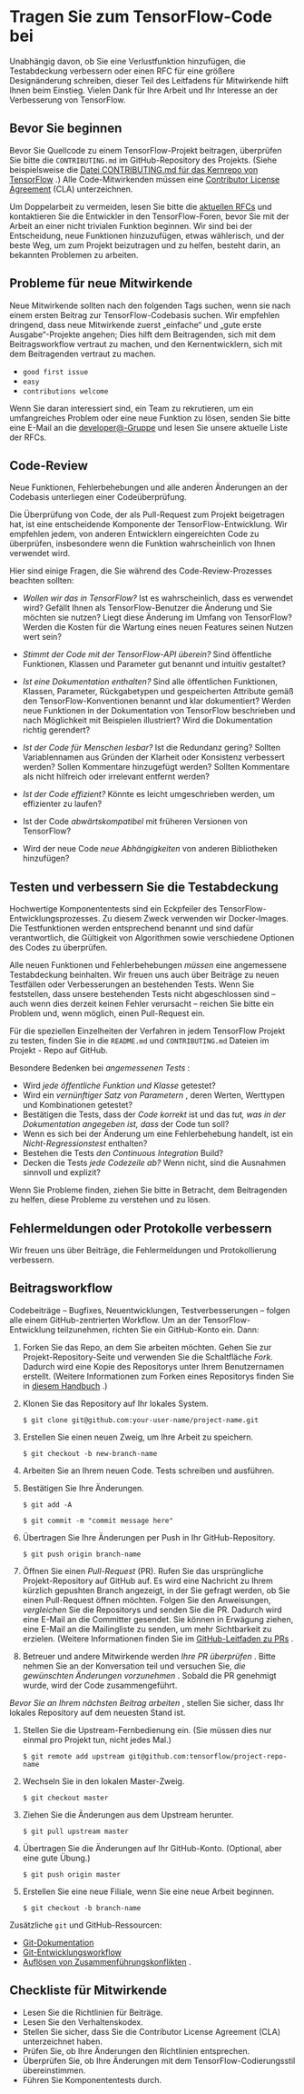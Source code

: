 # Tragen Sie zum TensorFlow-Code bei

Unabhängig davon, ob Sie eine Verlustfunktion hinzufügen, die Testabdeckung verbessern oder einen RFC für eine größere Designänderung schreiben, dieser Teil des Leitfadens für Mitwirkende hilft Ihnen beim Einstieg. Vielen Dank für Ihre Arbeit und Ihr Interesse an der Verbesserung von TensorFlow.

## Bevor Sie beginnen

Bevor Sie Quellcode zu einem TensorFlow-Projekt beitragen, überprüfen Sie bitte die `CONTRIBUTING.md` im GitHub-Repository des Projekts. (Siehe beispielsweise die [Datei CONTRIBUTING.md für das Kernrepo von TensorFlow](https://github.com/tensorflow/tensorflow/blob/master/CONTRIBUTING.md) .) Alle Code-Mitwirkenden müssen eine [Contributor License Agreement](https://cla.developers.google.com/clas) (CLA) unterzeichnen.

Um Doppelarbeit zu vermeiden, lesen Sie bitte die [aktuellen RFCs](https://github.com/tensorflow/community/tree/master/rfcs) und kontaktieren Sie die Entwickler in den TensorFlow-Foren, bevor Sie mit der Arbeit an einer nicht trivialen Funktion beginnen. Wir sind bei der Entscheidung, neue Funktionen hinzuzufügen, etwas wählerisch, und der beste Weg, um zum Projekt beizutragen und zu helfen, besteht darin, an bekannten Problemen zu arbeiten.

## Probleme für neue Mitwirkende

Neue Mitwirkende sollten nach den folgenden Tags suchen, wenn sie nach einem ersten Beitrag zur TensorFlow-Codebasis suchen. Wir empfehlen dringend, dass neue Mitwirkende zuerst „einfache“ und „gute erste Ausgabe“-Projekte angehen; Dies hilft dem Beitragenden, sich mit dem Beitragsworkflow vertraut zu machen, und den Kernentwicklern, sich mit dem Beitragenden vertraut zu machen.

- `good first issue`
- `easy`
- `contributions welcome`

Wenn Sie daran interessiert sind, ein Team zu rekrutieren, um ein umfangreiches Problem oder eine neue Funktion zu lösen, senden Sie bitte eine E-Mail an die [developer@-Gruppe](https://groups.google.com/a/tensorflow.org/forum/#!forum/developers) und lesen Sie unsere aktuelle Liste der RFCs.

## Code-Review

Neue Funktionen, Fehlerbehebungen und alle anderen Änderungen an der Codebasis unterliegen einer Codeüberprüfung.

Die Überprüfung von Code, der als Pull-Request zum Projekt beigetragen hat, ist eine entscheidende Komponente der TensorFlow-Entwicklung. Wir empfehlen jedem, von anderen Entwicklern eingereichten Code zu überprüfen, insbesondere wenn die Funktion wahrscheinlich von Ihnen verwendet wird.

Hier sind einige Fragen, die Sie während des Code-Review-Prozesses beachten sollten:

- *Wollen wir das in TensorFlow?* Ist es wahrscheinlich, dass es verwendet wird? Gefällt Ihnen als TensorFlow-Benutzer die Änderung und Sie möchten sie nutzen? Liegt diese Änderung im Umfang von TensorFlow? Werden die Kosten für die Wartung eines neuen Features seinen Nutzen wert sein?

- *Stimmt der Code mit der TensorFlow-API überein?* Sind öffentliche Funktionen, Klassen und Parameter gut benannt und intuitiv gestaltet?

- *Ist eine Dokumentation enthalten?* Sind alle öffentlichen Funktionen, Klassen, Parameter, Rückgabetypen und gespeicherten Attribute gemäß den TensorFlow-Konventionen benannt und klar dokumentiert? Werden neue Funktionen in der Dokumentation von TensorFlow beschrieben und nach Möglichkeit mit Beispielen illustriert? Wird die Dokumentation richtig gerendert?

- *Ist der Code für Menschen lesbar?* Ist die Redundanz gering? Sollten Variablennamen aus Gründen der Klarheit oder Konsistenz verbessert werden? Sollen Kommentare hinzugefügt werden? Sollten Kommentare als nicht hilfreich oder irrelevant entfernt werden?

- *Ist der Code effizient?* Könnte es leicht umgeschrieben werden, um effizienter zu laufen?

- Ist der Code *abwärtskompatibel* mit früheren Versionen von TensorFlow?

- Wird der neue Code *neue Abhängigkeiten* von anderen Bibliotheken hinzufügen?

## Testen und verbessern Sie die Testabdeckung

Hochwertige Komponententests sind ein Eckpfeiler des TensorFlow-Entwicklungsprozesses. Zu diesem Zweck verwenden wir Docker-Images. Die Testfunktionen werden entsprechend benannt und sind dafür verantwortlich, die Gültigkeit von Algorithmen sowie verschiedene Optionen des Codes zu überprüfen.

Alle neuen Funktionen und Fehlerbehebungen *müssen* eine angemessene Testabdeckung beinhalten. Wir freuen uns auch über Beiträge zu neuen Testfällen oder Verbesserungen an bestehenden Tests. Wenn Sie feststellen, dass unsere bestehenden Tests nicht abgeschlossen sind – auch wenn dies derzeit keinen Fehler verursacht – reichen Sie bitte ein Problem und, wenn möglich, einen Pull-Request ein.

Für die speziellen Einzelheiten der Verfahren in jedem TensorFlow Projekt zu testen, finden Sie in die `README.md` und `CONTRIBUTING.md` Dateien im Projekt - Repo auf GitHub.

Besondere Bedenken bei *angemessenen Tests* :

- Wird *jede öffentliche Funktion und Klasse* getestet?
- Wird ein *vernünftiger Satz von Parametern* , deren Werten, Werttypen und Kombinationen getestet?
- Bestätigen die Tests, dass der *Code korrekt* ist und das *tut, was in der Dokumentation angegeben ist, dass* der Code tun soll?
- Wenn es sich bei der Änderung um eine Fehlerbehebung handelt, ist ein *Nicht-Regressionstest* enthalten?
- Bestehen die Tests *den Continuous Integration* Build?
- Decken die Tests *jede Codezeile ab?* Wenn nicht, sind die Ausnahmen sinnvoll und explizit?

Wenn Sie Probleme finden, ziehen Sie bitte in Betracht, dem Beitragenden zu helfen, diese Probleme zu verstehen und zu lösen.

## Fehlermeldungen oder Protokolle verbessern

Wir freuen uns über Beiträge, die Fehlermeldungen und Protokollierung verbessern.

## Beitragsworkflow

Codebeiträge – Bugfixes, Neuentwicklungen, Testverbesserungen – folgen alle einem GitHub-zentrierten Workflow. Um an der TensorFlow-Entwicklung teilzunehmen, richten Sie ein GitHub-Konto ein. Dann:

1. Forken Sie das Repo, an dem Sie arbeiten möchten. Gehen Sie zur Projekt-Repository-Seite und verwenden Sie die Schaltfläche *Fork.* Dadurch wird eine Kopie des Repositorys unter Ihrem Benutzernamen erstellt. (Weitere Informationen zum Forken eines Repositorys finden Sie in [diesem Handbuch](https://help.github.com/articles/fork-a-repo/) .)

2. Klonen Sie das Repository auf Ihr lokales System.

    `$ git clone git@github.com:your-user-name/project-name.git`

3. Erstellen Sie einen neuen Zweig, um Ihre Arbeit zu speichern.

    `$ git checkout -b new-branch-name`

4. Arbeiten Sie an Ihrem neuen Code. Tests schreiben und ausführen.

5. Bestätigen Sie Ihre Änderungen.

    `$ git add -A`

    `$ git commit -m "commit message here"`

6. Übertragen Sie Ihre Änderungen per Push in Ihr GitHub-Repository.

    `$ git push origin branch-name`

7. Öffnen Sie einen *Pull-Request* (PR). Rufen Sie das ursprüngliche Projekt-Repository auf GitHub auf. Es wird eine Nachricht zu Ihrem kürzlich gepushten Branch angezeigt, in der Sie gefragt werden, ob Sie einen Pull-Request öffnen möchten. Folgen Sie den Anweisungen, *vergleichen* Sie die Repositorys und senden Sie die PR. Dadurch wird eine E-Mail an die Committer gesendet. Sie können in Erwägung ziehen, eine E-Mail an die Mailingliste zu senden, um mehr Sichtbarkeit zu erzielen. (Weitere Informationen finden Sie im [GitHub-Leitfaden zu PRs](https://help.github.com/articles/creating-a-pull-request-from-a-fork) .

8. Betreuer und andere Mitwirkende werden *Ihre PR überprüfen* . Bitte nehmen Sie an der Konversation teil und versuchen Sie, *die gewünschten Änderungen vorzunehmen* . Sobald die PR genehmigt wurde, wird der Code zusammengeführt.

*Bevor Sie an Ihrem nächsten Beitrag arbeiten* , stellen Sie sicher, dass Ihr lokales Repository auf dem neuesten Stand ist.

1. Stellen Sie die Upstream-Fernbedienung ein. (Sie müssen dies nur einmal pro Projekt tun, nicht jedes Mal.)

    `$ git remote add upstream git@github.com:tensorflow/project-repo-name`

2. Wechseln Sie in den lokalen Master-Zweig.

    `$ git checkout master`

3. Ziehen Sie die Änderungen aus dem Upstream herunter.

    `$ git pull upstream master`

4. Übertragen Sie die Änderungen auf Ihr GitHub-Konto. (Optional, aber eine gute Übung.)

    `$ git push origin master`

5. Erstellen Sie eine neue Filiale, wenn Sie eine neue Arbeit beginnen.

    `$ git checkout -b branch-name`

Zusätzliche `git` und GitHub-Ressourcen:

- [Git-Dokumentation](https://git-scm.com/documentation)
- [Git-Entwicklungsworkflow](https://docs.scipy.org/doc/numpy/dev/gitwash/development_workflow.html)
- [Auflösen von Zusammenführungskonflikten](https://help.github.com/articles/resolving-a-merge-conflict-using-the-command-line/) .

## Checkliste für Mitwirkende

- Lesen Sie die Richtlinien für Beiträge.
- Lesen Sie den Verhaltenskodex.
- Stellen Sie sicher, dass Sie die Contributor License Agreement (CLA) unterzeichnet haben.
- Prüfen Sie, ob Ihre Änderungen den Richtlinien entsprechen.
- Überprüfen Sie, ob Ihre Änderungen mit dem TensorFlow-Codierungsstil übereinstimmen.
- Führen Sie Komponententests durch.
